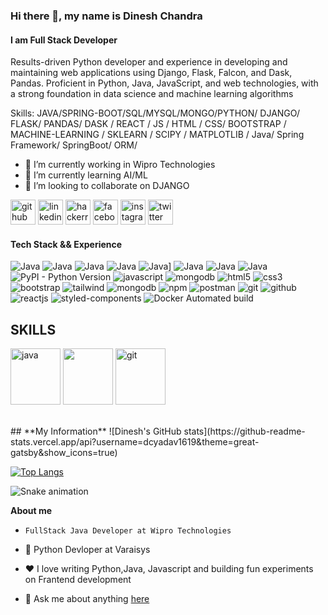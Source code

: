### Hi there 👋, my name is Dinesh Chandra
#### I am Full Stack Developer

Results-driven Python developer and experience in developing and maintaining web applications using Django, Flask, Falcon, and Dask, Pandas. Proficient in Python, Java, JavaScript, and web technologies, with a strong foundation in data science and machine learning algorithms

Skills: JAVA/SPRING-BOOT/SQL/MYSQL/MONGO/PYTHON/ DJANGO/ FLASK/ PANDAS/ DASK / REACT / JS / HTML / CSS/ BOOTSTRAP / MACHINE-LEARNING / SKLEARN / SCIPY / MATPLOTLIB / Java/ Spring Framework/ SpringBoot/ ORM/ 

- 🔭 I’m currently working in Wipro Technologies
- 🌱 I’m currently learning AI/ML 
- 👯 I’m looking to collaborate on DJANGO 


[<img src='https://cdn.jsdelivr.net/npm/simple-icons@3.0.1/icons/github.svg' alt='github' height='40'>](https://github.com/https://github.com/dcyadav1619)  [<img src='https://cdn.jsdelivr.net/npm/simple-icons@3.0.1/icons/linkedin.svg' alt='linkedin' height='40'>](https://www.linkedin.com/in/www.linkedin.com/in/dinesh-chandra-45a5051b4//) [<img src='https://cdn.jsdelivr.net/npm/simple-icons@3.0.1/icons/hackerrank.svg' alt='hackerrank' height='40'>](https://www.hackerrank.com/profile/dcyadav1619)   [<img src='https://cdn.jsdelivr.net/npm/simple-icons@3.0.1/icons/facebook.svg' alt='facebook' height='40'>](https://www.facebook.com/https://www.facebook.com/profile.php?id=100015155295854)  [<img src='https://cdn.jsdelivr.net/npm/simple-icons@3.0.1/icons/instagram.svg' alt='instagram' height='40'>](https://www.instagram.com/https://www.instagram.com/cll_me_dc_ydv//)  [<img src='https://cdn.jsdelivr.net/npm/simple-icons@3.0.1/icons/twitter.svg' alt='twitter' height='40'>](https://twitter.com/https://twitter.com/_DINESH_CHANDRA)   



#### Tech Stack && Experience

<p>
  <img alt="Java" src="https://img.shields.io/badge/java-%23ED8B00.svg?style=for-the-badge&logo=java&logoColor=white"/>
  <img alt="Java" src="https://img.shields.io/badge/JavaScript-323330?style=for-the-badge&logo=javascript&logoColor=F7DF1E"/>
  <img alt="Java" src="https://img.shields.io/badge/Angular-DD0031?style=for-the-badge&logo=angular&logoColor=white"/>
  <img alt="Java" src="https://img.shields.io/badge/Bootstrap-563D7C?style=for-the-badge&logo=bootstrap&logoColor=white"/>
  <img alt="Java" src="https://img.shields.io/badge/Spring-6DB33F?style=for-the-badge&logo=spring&logoColor=white"/>]
  <img alt="Java" src="https://img.shields.io/badge/MySQL-00000F?style=for-the-badge&logo=mysql&logoColor=white"/>
  <img alt="Java" src="https://img.shields.io/badge/Microsoft_Office-D83B01?style=for-the-badge&logo=microsoft-office&logoColor=white"/>
  <img alt="Java" src="https://img.shields.io/badge/Stack_Overflow-FE7A16?style=for-the-badge&logo=stack-overflow&logoColor=white"/>
  <img alt="PyPI - Python Version" src="https://img.shields.io/pypi/pyversions/Django?style=for-the-badge&logo=python&logoColor=#306998"  alt="python"/>
  <img src="https://img.shields.io/badge/JavaScript-323330?style=for-the-badge&logo=javascript&logoColor=F7DF1E" alt="javascript" />
  <img src="https://img.shields.io/badge/MongoDB-4EA94B?style=for-the-badge&logo=mongodb&logoColor=white" alt="mongodb" />
  <img src="https://img.shields.io/badge/HTML5-E34F26?style=for-the-badge&logo=html5&logoColor=white" alt="html5" />
  <img src="https://img.shields.io/badge/CSS3-1572B6?style=for-the-badge&logo=css3&logoColor=white" alt="css3" />
  <img src="https://img.shields.io/badge/Bootstrap-563D7C?style=for-the-badge&logo=bootstrap&logoColor=white" alt="bootstrap" />
  <img src="https://img.shields.io/badge/Tailwind_CSS-38B2AC?style=for-the-badge&logo=tailwind-css&logoColor=white" alt="tailwind" />
  <img src="https://img.shields.io/badge/MongoDB-4EA94B?style=for-the-badge&logo=mongodb&logoColor=white" alt="mongodb" />
  <img src="https://img.shields.io/badge/npm-CB3837?style=for-the-badge&logo=npm&logoColor=white" alt="npm" />
  <img src="https://img.shields.io/badge/Postman-FF6C37?style=for-the-badge&logo=Postman&logoColor=white" alt="postman" />
  <img src="https://img.shields.io/badge/Git-f44d27?style=for-the-badge&logo=git&logoColor=white" alt="git" />
  <img src="https://img.shields.io/badge/GitHub-100000?style=for-the-badge&logo=github&logoColor=white" alt="github" />
  <img src="https://img.shields.io/badge/React-20232A?style=for-the-badge&logo=react&logoColor=61DAFB" alt="reactjs" />
  <img src="https://img.shields.io/badge/styled--components-DB7093?style=for-the-badge&logo=styled-components&logoColor=white" alt="styled-components" />
  <img alt="Docker Automated build" src="https://img.shields.io/docker/automated/dineshchandra1619/python_django?style=for-the-badge&logo=styled-components&logoColor=white" alt="Docker">


</p>


 ## **SKILLS**
<img src="https://user-images.githubusercontent.com/86319074/127417170-dec4634c-c792-424f-bdf2-57581715af4a.gif" alt="java" width="80" height="90" style="max-
  width:100%;"></img>
  <img src="https://user-images.githubusercontent.com/86319074/127417329-a64735cf-8db2-49f7-aeb2-5642b8e35814.gif" width="80" height="90" style="max-
  width:100%;"></img>
   <img src="https://cdn.jsdelivr.net/gh/devicons/devicon/icons/git/git-original.svg" alt="git" width="80" height="90" style="max-
  width:100%;"></img>
  

<br />
 ## **My Information**
  ![Dinesh's GitHub stats](https://github-readme-stats.vercel.app/api?username=dcyadav1619&theme=great-gatsby&show_icons=true)
  
  [![Top Langs](https://github-readme-stats.vercel.app/api/top-langs/?username=dcyadav1619&theme=great-gatsby&layout=compact)](https://github.com/https://github.com/dcyadav1619)

  
  ![Snake animation](https://github.com/dcyadav1619/dcyadav1619/blob/output/github-contribution-grid-snake.svg)
  



**About me**

-     FullStack Java Developer at Wipro Technologies
  
- 💼 Python Devloper at Varaisys 

- ❤️ I love writing Python,Java, Javascript and building fun experiments on Frantend development

- 💬 Ask me about anything [here](https://github.com/dcyadav1619/dcyadav1619/issues)

